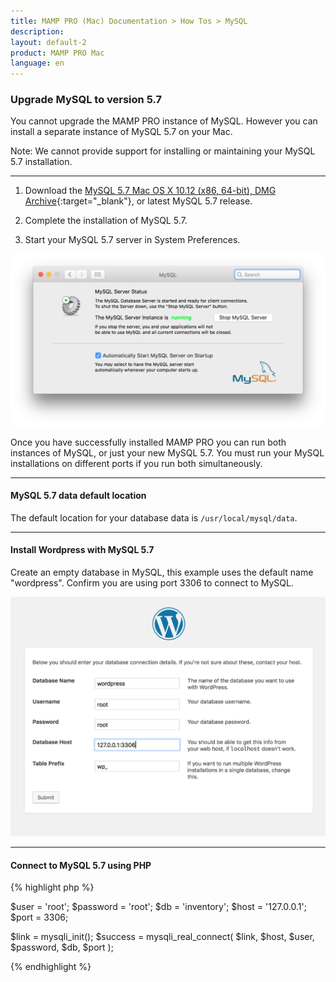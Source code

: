 ```yaml
---
title: MAMP PRO (Mac) Documentation > How Tos > MySQL
description: 
layout: default-2
product: MAMP PRO Mac
language: en
---
```


### Upgrade MySQL to version 5.7

You cannot upgrade the MAMP PRO instance of MySQL. However you can install a separate instance of MySQL 5.7 on your Mac. 

<div class="alert" role="alert">
Note: We cannot provide support for installing or maintaining your MySQL 5.7 installation.
</div>

---

1. Download the [MySQL 5.7 Mac OS X 10.12 (x86, 64-bit), DMG Archive](https://dev.mysql.com/downloads/mysql/5.7.html){:target="_blank"}, or latest MySQL 5.7 release. 

2. Complete the installation of MySQL 5.7.

3. Start your MySQL 5.7 server in System Preferences.

![MAMP](/en/MAMP-PRO-Mac/How-Tos/MySQL/InstallMySQL57/MySQLRunning.png)

Once you have successfully installed MAMP PRO you can run both instances of MySQL, or just your new MySQL 5.7. You must run your MySQL installations on different ports if you run both simultaneously.

---

#### MySQL 5.7 data default location

The default location for your database data is `/usr/local/mysql/data`.

---

#### Install Wordpress with MySQL 5.7

Create an empty database in MySQL, this example uses the default name "wordpress". Confirm you are using port 3306 to connect to MySQL.

![MAMP](/en/MAMP-PRO-Mac/How-Tos/MySQL/InstallMySQL57/wordpressInstallation.png)

---

#### Connect to MySQL 5.7 using PHP

{% highlight php %}

$user = 'root';
$password = 'root';
$db = 'inventory';
$host = '127.0.0.1';
$port = 3306;

$link = mysqli_init();
$success = mysqli_real_connect(
   $link, 
   $host, 
   $user, 
   $password, 
   $db,
   $port
);

{% endhighlight %}










